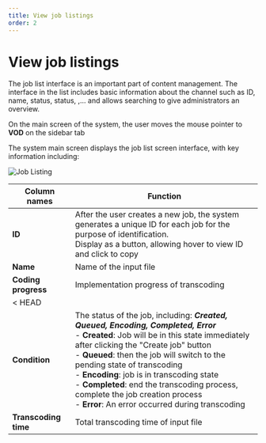 ```yaml
---
title: View job listings
order: 2
---
```


# View job listings

The job list interface is an important part of content management. The interface in the list includes basic information about the channel such as ID, name, status, status, ,... and allows searching to give administrators an overview.

On the main screen of the system, the user moves the mouse pointer to **VOD** on the sidebar tab

The system main screen displays the job list screen interface, with key information including:

![Job Listing](/images/media-vod/job-management/view-job-list.png)

| Column names                   | Function                                                                                                                                                                                                                                                                                                                                                                                                                                                     |
| ------------------------------ | ------------------------------------------------------------------------------------------------------------------------------------------------------------------------------------------------------------------------------------------------------------------------------------------------------------------------------------------------------------------------------------------------------------------------------------------------------------ |
| **ID**                         | After the user creates a new job, the system generates a unique ID for each job for the purpose of identification. <br/>Display as a button, allowing hover to view ID and click to copy                                                                                                                                                                                                                                                                     |
| **Name**                       | Name of the input file                                                                                                                                                                                                                                                                                                                                                                                                                                       |
| **Coding progress**            | Implementation progress of transcoding                                                                                                                                                                                                                                                                                                                                                                                                                       |
| < HEAD                         |                                                                                                                                                                                                                                                                                                                                                                                                                                                              |
| **Condition**                  | The status of the job, including: _**Created, Queued, Encoding, Completed, Error**_<br/>- **Created**: Job will be in this state immediately after clicking the "Create job" button<br/>- **Queued**: then the job will switch to the pending state of transcoding<br/>- **Encoding**: job is in transcoding state<br/>- **Completed**: end the transcoding process, complete the job creation process<br/>- **Error**: An error occurred during transcoding |
| **Transcoding time**           | Total transcoding time of input file                                                                                          
